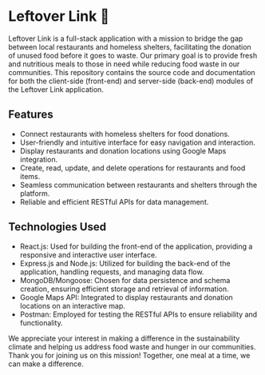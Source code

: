 # Leftover Link 🍣

Leftover Link is a full-stack application with a mission to bridge the gap between local restaurants and homeless shelters, facilitating the donation of unused food before it goes to waste. Our primary goal is to provide fresh and nutritious meals to those in need while reducing food waste in our communities. This repository contains the source code and documentation for both the client-side (front-end) and server-side (back-end) modules of the Leftover Link application.

## Features

- Connect restaurants with homeless shelters for food donations.
- User-friendly and intuitive interface for easy navigation and interaction.
- Display restaurants and donation locations using Google Maps integration.
- Create, read, update, and delete operations for restaurants and food items.
- Seamless communication between restaurants and shelters through the platform.
- Reliable and efficient RESTful APIs for data management.

## Technologies Used

- React.js: Used for building the front-end of the application, providing a responsive and interactive user interface.
- Express.js and Node.js: Utilized for building the back-end of the application, handling requests, and managing data flow.
- MongoDB/Mongoose: Chosen for data persistence and schema creation, ensuring efficient storage and retrieval of information.
- Google Maps API: Integrated to display restaurants and donation locations on an interactive map.
- Postman: Employed for testing the RESTful APIs to ensure reliability and functionality.



We appreciate your interest in making a difference in the sustainability climate and helping us address food waste and hunger in our communities. Thank you for joining us on this mission! Together, one meal at a time, we can make a difference.


<!---
- Heroku: Used for deployment of the application, making it accessible to users.


## Getting Started

To get a local copy of the project up and running, follow these steps:

1. Clone the repository: `git clone https://github.com/vjz3qz/leftover-link.git`
2. Navigate to the project directory: `cd leftover-link`
3. Install the dependencies for the client-side: `cd client && npm install`
4. Install the dependencies for the server-side: `cd server && npm install`
5. Start the development server: `npm run dev`

Please ensure that you have Node.js and npm installed on your machine.

## Contributing

We welcome contributions from anyone interested in improving Leftover Link. If you'd like to contribute, please follow these steps:

1. Fork the repository.
2. Create a new branch for your feature: `git checkout -b feature/your-feature-name`
3. Make your changes and commit them with descriptive messages: `git commit -am 'Add new feature'`
4. Push your changes to the branch: `git push origin feature/your-feature-name`
5. Open a pull request on the original repository.

Please ensure that your contributions adhere to our code of conduct and align with the project's goals.

## License

This project is licensed under the [MIT License](LICENSE).

## Contact

If you have any questions or suggestions regarding Leftover Link, please feel free to reach out to us:

- Varun Pasupuleti: vjz3qz@virginia.edu
- Niket Anand: fcj9vk@virginia.edu
- Darsh Devkar: smt3ft@virginia.edu
-->

